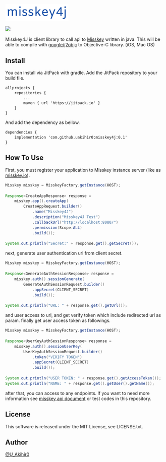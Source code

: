 <img src="./resource/img/misskey4j.png" width="200">

[![](https://jitpack.io/v/uakihir0/misskey4j.svg)](https://jitpack.io/#uakihir0/misskey4j)

Misskey4J is client library to call api to [Misskey](https://join.misskey.page/ja/) written in java. This will be able to compile with [google/j2objc] to Objective-C library. (iOS, Mac OS) 

## Install

You can install via JitPack with gradle. Add the JitPack repository to your build file.

```
allprojects {
	repositories {
		...
		maven { url 'https://jitpack.io' }
	}
}
```

And add the dependency as bellow.

```
dependencies {
	implementation 'com.github.uakihir0:misskey4j:0.1'
}
```


## How To Use

First, you must register your application to Misskey instance server (like as [misskey.io](https://misskey.io/)).

```java
Misskey misskey = MisskeyFactory.getInstance(HOST);

Response<CreateAppResponse> response =
    misskey.app().createApp(
        CreateAppRequest.builder()
            .name("Misskey4J")
            .description("Misskey4J Test")
            .callbackUrl("http://localhost:8080/")
            .permission(Scope.ALL)
            .build());

System.out.println("Secret:" + response.get().getSecret());
```

next, generate user authentication url from client secret.

```java
Misskey misskey = MisskeyFactory.getInstance(HOST);

Response<GenerateAuthSessionResponse> response =
    misskey.auth().sessionGenerate(
        GenerateAuthSessionRequest.builder()
            .appSecret(CLIENT_SECRET)
            .build());

System.out.println("URL: " + response.get().getUrl());
```

and user access to url, and get verify token which include redirected url as param. finally get user access token as followings.

```java
Misskey misskey = MisskeyFactory.getInstance(HOST);

Response<UserKeyAuthSessionResponse> response =
    misskey.auth().sessionUserKey(
        UserKeyAuthSessionRequest.builder()
            .token("VERIFY TOKEN")
            .appSecret(CLIENT_SECRET)
            .build());

System.out.println("USER TOKEN: " + response.get().getAccessToken());
System.out.println("NAME: " + response.get().getUser().getName());
```

after that, you can access to any endpoints. If you want to need more information see [misskey api document](https://misskey.io/api-doc) or test codes in this repository.

## License
This software is released under the MIT License, see LICENSE.txt.

## Author
[@U_Akihir0](https://twitter.com/U_Akihir0)


  [google/j2objc]: https://github.com/google/j2objc